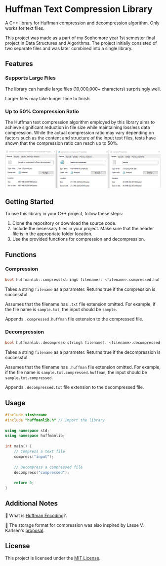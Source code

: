 # Huffman Text Compression Library

A C++ library for Huffman compression and decompression algorithm. Only works for text files.

This project was made as a part of my Sophomore year 1st semester final project in Data Structures and Algorithms. The project initially consisted of two separate files and was later combined into a single library.

## Features

### Supports Large Files

The library can handle large files (10,000,000+ characters) surprisingly well. 

Larger files may take longer time to finish. 

### Up to 50% Compression Ratio

The Huffman text compression algorithm employed by this library aims to achieve significant reduction in file size while maintaining lossless data compression. While the actual compression ratio may vary depending on factors such as the content and structure of the input text files, tests have shown that the compression ratio can reach up to 50%.

![sample](sample.png)

## Getting Started

To use this library in your C++ project, follow these steps:

1. Clone the repository or download the source code.
2. Include the necessary files in your project. Make sure that the header file is in the appropriate folder location.
3. Use the provided functions for compression and decompression.

## Functions

### Compression

```cpp
bool huffmanlib::compress(string& filename): <filename>.compressed.huffman
```

Takes a string ```filename``` as a parameter. Returns true if the compression is successful. 

Assumes that the filename has ```.txt``` file extension omitted. For example, if the file name is ```sample.txt```, the input should be ```sample```. 

Appends ```.compressed.huffman``` file extension to the compressed file.


### Decompression

```cpp
bool huffmanlib::decompress(string& filename): <filename>.decompressed.txt
```

Takes a string ```filename``` as a parameter. Returns true if the decompression is successful. 

Assumes that the filename has ```.huffman``` file extension omitted. For example, if the file name is ```sample.txt.compressed.huffman```, the input should be ```sample.txt.compressed```. 

Appends ```.decompressed.txt``` file extension to the decompressed file.

## Usage

```cpp
#include <iostream>
#include "huffmanlib.h" // Import the library

using namespace std;
using namespace huffmanlib;

int main() {
    // Compress a text file
    compress("input");

    // Decompress a compressed file
    decompress("compressed");

    return 0;
}
```

## Additional Notes

📝 What is [Huffman Encoding](https://en.wikipedia.org/wiki/Huffman_coding)?.

📝 The storage format for compression was also inspired by Lasse V. Karlsen's [proposal](https://stackoverflow.com/questions/759707/efficient-way-of-storing-huffman-tree?fbclid=IwAR0QrUItpdWaI34hHisM8a8z5jzmsLLJYfdOQWALTJpEvINvc8ZGByCE-lU).

## License
This project is licensed under the [MIT License](LICENSE).
